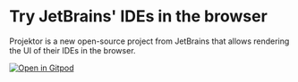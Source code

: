 # Try JetBrains' IDEs in the browser

Projektor is a new open-source project from JetBrains that allows rendering the UI of their IDEs in the browser.

[![Open in Gitpod](https://gitpod.io/button/open-in-gitpod.svg)](https://gitpod.io/from-referrer/)

